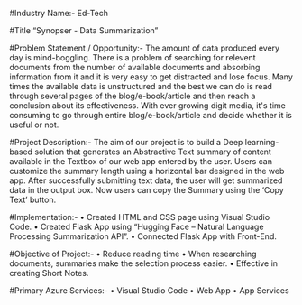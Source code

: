 #Industry Name:-
 Ed-Tech

#Title
 “Synopser - Data Summarization”

#Problem Statement / Opportunity:-
   The amount of data produced every day is mind-boggling. There is a problem of searching for relevent documents from the number of available documents 
   and absorbing    information   from it and it is very easy to get distracted and lose focus. Many times the available data is unstructured and the best
   we can do is read through several pages of the blog/e-book/article and then reach a conclusion about its effectiveness. With ever growing digit media, 
   it's time consuming to go through entire blog/e-book/article and decide whether it is useful or not.

#Project Description:-
  The aim of our project is to build a Deep learning-based solution that generates an Abstractive Text summary of content available in the Textbox of our web app entered by the user. Users can customize the summary length using a horizontal bar designed in the web app. After successfully submitting text data, the user will get summarized data in the output box. Now users can copy the Summary using the ‘Copy Text’ button.

#Implementation:- • Created HTML and CSS page using Visual Studio Code. • Created Flask App using “Hugging Face – Natural Language Processing Summarization API”. • Connected Flask App with Front-End.

#Objective of Project:- • Reduce reading time • When researching documents, summaries make the selection process easier. • Effective in creating Short Notes.

 
#Primary Azure Services:-
 •	Visual Studio Code
 •	Web App
 •	App Services








 
